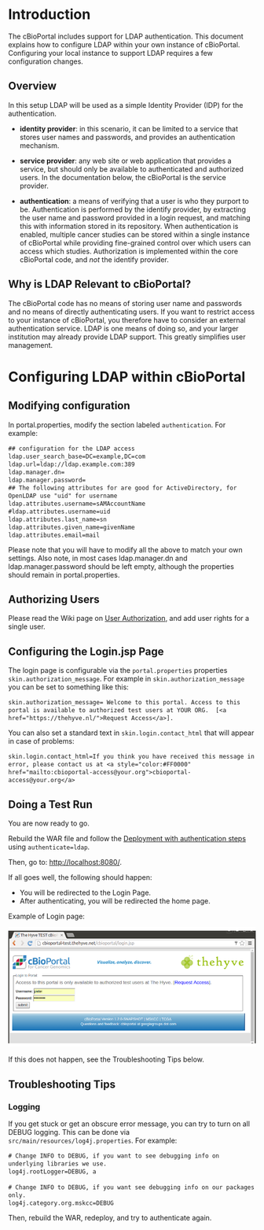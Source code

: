 # Introduction

The cBioPortal includes support for LDAP authentication. This document explains how to configure LDAP within your own instance of cBioPortal.
Configuring your local instance to support LDAP requires a few configuration changes.

## Overview

In this setup LDAP will be used as a simple Identity Provider (IDP) for the authentication.

* **identity provider**:  in this scenario, it can be limited to a service that stores user names and passwords, and provides an authentication mechanism. 

* **service provider**:  any web site or web application that provides a service, but should only be available to authenticated and authorized users.  In the documentation below, the cBioPortal is the service provider.

* **authentication**:  a means of verifying that a user is who they purport to be.  Authentication is performed by the identify provider, by extracting the user name and password provided in a login request, and matching this with information stored in its repository. When authentication is enabled, multiple cancer studies can be stored within a single instance of cBioPortal while providing fine-grained control over which users can access which studies.  Authorization is implemented within the core cBioPortal code, and *not* the identify provider.

## Why is LDAP Relevant to cBioPortal?

The cBioPortal code has no means of storing user name and passwords and no means of directly authenticating users.  If you want to restrict access to your instance of cBioPortal, you therefore have to consider an external authentication service. LDAP is one means of doing so, and your larger institution may already provide LDAP support. This greatly simplifies user management.


# Configuring LDAP within cBioPortal


## Modifying configuration

In portal.properties, modify the section labeled `authentication`.  For
example:

    ## configuration for the LDAP access
    ldap.user_search_base=DC=example,DC=com
    ldap.url=ldap://ldap.example.com:389
    ldap.manager.dn=
    ldap.manager.password=
    ## The following attributes for are good for ActiveDirectory, for OpenLDAP use "uid" for username
    ldap.attributes.username=sAMAccountName
    #ldap.attributes.username=uid
    ldap.attributes.last_name=sn
    ldap.attributes.given_name=givenName
    ldap.attributes.email=mail    

Please note that you will have to modify all the above to match your own settings. Also note, in most cases ldap.manager.dn and ldap.manager.password should be left empty, although the properties should remain in portal.properties. 

## Authorizing Users

Please read the Wiki page on [User Authorization](User-Authorization.md), and add user rights for a single user.


## Configuring the Login.jsp Page

The login page is configurable via the `portal.properties` properties `skin.authorization_message`. 
For example in `skin.authorization_message` you can be set to something like this:

```
skin.authorization_message= Welcome to this portal. Access to this portal is available to authorized test users at YOUR ORG.  [<a href="https://thehyve.nl/">Request Access</a>].
```

You can also set a standard text in `skin.login.contact_html` that will appear in case of problems: 

```
skin.login.contact_html=If you think you have received this message in error, please contact us at <a style="color:#FF0000" href="mailto:cbioportal-access@your.org">cbioportal-access@your.org</a>
```


## Doing a Test Run

You are now ready to go.

Rebuild the WAR file and follow the [Deployment with authentication
steps](Deploying.md#required-login) using `authenticate=ldap`.

Then, go to:  [http://localhost:8080/](http://localhost:8080/).

If all goes well, the following should happen:

* You will be redirected to the Login Page.
* After authenticating, you will be redirected the home page.

Example of Login page:

![Login page example](images/previews/login_page_example.png)

If this does not happen, see the Troubleshooting Tips  below.


## Troubleshooting Tips 

### Logging

If you get stuck or get an obscure error message, you can try to turn on all DEBUG logging.  This can be done via `src/main/resources/log4j.properties`.  For example:

    # Change INFO to DEBUG, if you want to see debugging info on underlying libraries we use.
    log4j.rootLogger=DEBUG, a
    
    # Change INFO to DEBUG, if you want see debugging info on our packages only.
    log4j.category.org.mskcc=DEBUG

Then, rebuild the WAR, redeploy, and try to authenticate again.  
